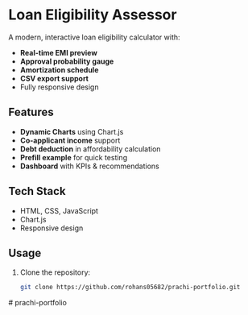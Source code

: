 # Loan Eligibility Assessor

A modern, interactive loan eligibility calculator with:
- **Real-time EMI preview**
- **Approval probability gauge**
- **Amortization schedule**
- **CSV export support**
- Fully responsive design

## Features
- **Dynamic Charts** using Chart.js
- **Co-applicant income** support
- **Debt deduction** in affordability calculation
- **Prefill example** for quick testing
- **Dashboard** with KPIs & recommendations

## Tech Stack
- HTML, CSS, JavaScript
- Chart.js
- Responsive design

## Usage
1. Clone the repository:
   ```bash
   git clone https://github.com/rohans05682/prachi-portfolio.git
#   p r a c h i - p o r t f o l i o  
 
